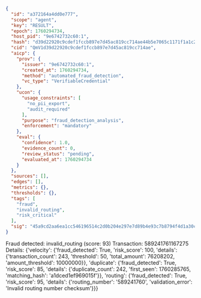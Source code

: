 ```json
{
  "id": "a372164a4dd0e777",
  "scope": "agent",
  "key": "RESULT",
  "epoch": 1760294734,
  "host_pid": "9e6742732c60:1",
  "hash": "d39d22920c9cdef1fccb897e7d45ac819cc714ae44b5e7065c1171f1a1c218e5",
  "cid": "QmV1d39d22920c9cdef1fccb897e7d45ac819cc714ae",
  "aicp": {
    "prov": {
      "issuer": "9e6742732c60:1",
      "created_at": 1760294734,
      "method": "automated_fraud_detection",
      "vc_type": "VerifiableCredential"
    },
    "ucon": {
      "usage_constraints": [
        "no_pii_export",
        "audit_required"
      ],
      "purpose": "fraud_detection_analysis",
      "enforcement": "mandatory"
    },
    "eval": {
      "confidence": 1.0,
      "evidence_count": 0,
      "review_status": "pending",
      "evaluated_at": 1760294734
    }
  },
  "sources": [],
  "edges": [],
  "metrics": {},
  "thresholds": {},
  "tags": [
    "fraud",
    "invalid_routing",
    "risk_critical"
  ],
  "sig": "45a9cd2aa6ea1cc546196514c2d0b204e297e7d89b4e93c7b8794f4d1a30c6bc"
}
```

Fraud detected: invalid_routing (score: 93)
Transaction: 589241761167275
Details: {'velocity': {'fraud_detected': True, 'risk_score': 100, 'details': {'transaction_count': 243, 'threshold': 50, 'total_amount': 76208202, 'amount_threshold': 10000000}}, 'duplicate': {'fraud_detected': True, 'risk_score': 85, 'details': {'duplicate_count': 242, 'first_seen': 1760285765, 'matching_hash': 'a1dced1ef969015f'}}, 'routing': {'fraud_detected': True, 'risk_score': 95, 'details': {'routing_number': '589241760', 'validation_error': 'Invalid routing number checksum'}}}